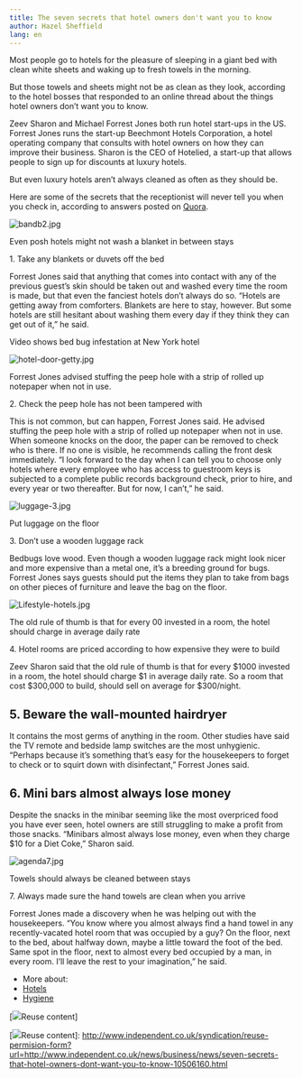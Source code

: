 ```yaml
---
title: The seven secrets that hotel owners don't want you to know
author: Hazel Sheffield
lang: en
---
```


Most people go to hotels for the pleasure of sleeping in a giant bed with clean white sheets and waking up to fresh towels in the morning.

But those towels and sheets might not be as clean as they look, according to the hotel bosses that responded to an online thread about the things hotel owners don’t want you to know.

Zeev Sharon and Michael Forrest Jones both run hotel start-ups in the US. Forrest Jones runs the start-up Beechmont Hotels Corporation, a hotel operating company that consults with hotel owners on how they can improve their business. Sharon is the CEO of Hotelied, a start-up that allows people to sign up for discounts at luxury hotels.

But even luxury hotels aren’t always cleaned as often as they should be.

Here are some of the secrets that the receptionist will never tell you when you check in, according to answers posted on [Quora].

![bandb2.jpg]

Even posh hotels might not wash a blanket in between stays

1\. Take any blankets or duvets off the bed

Forrest Jones said that anything that comes into contact with any of the previous guest’s skin should be taken out and washed every time the room is made, but that even the fanciest hotels don’t always do so. “Hotels are getting away from comforters. Blankets are here to stay, however. But some hotels are still hesitant about washing them every day if they think they can get out of it,” he said.

Video shows bed bug infestation at New York hotel

![hotel-door-getty.jpg]

Forrest Jones advised stuffing the peep hole with a strip of rolled up notepaper when not in use.

2\. Check the peep hole has not been tampered with

This is not common, but can happen, Forrest Jones said. He advised stuffing the peep hole with a strip of rolled up notepaper when not in use. When someone knocks on the door, the paper can be removed to check who is there. If no one is visible, he recommends calling the front desk immediately. “I look forward to the day when I can tell you to choose only hotels where every employee who has access to guestroom keys is subjected to a complete public records background check, prior to hire, and every year or two thereafter. But for now, I can’t,” he said.

![luggage-3.jpg]

Put luggage on the floor

3\. Don’t use a wooden luggage rack

Bedbugs love wood. Even though a wooden luggage rack might look nicer and more expensive than a metal one, it’s a breeding ground for bugs. Forrest Jones says guests should put the items they plan to take from bags on other pieces of furniture and leave the bag on the floor.

![Lifestyle-hotels.jpg]

The old rule of thumb is that for every 00 invested in a room, the hotel should charge in average daily rate

4\. Hotel rooms are priced according to how expensive they were to build

Zeev Sharon said that the old rule of thumb is that for every \$1000 invested in a room, the hotel should charge \$1 in average daily rate. So a room that cost \$300,000 to build, should sell on average for \$300/night.

## 5. Beware the wall-mounted hairdryer

It contains the most germs of anything in the room. Other studies have said the TV remote and bedside lamp switches are the most unhygienic. “Perhaps because it’s something that’s easy for the housekeepers to forget to check or to squirt down with disinfectant,” Forrest Jones said.

## 6. Mini bars almost always lose money

Despite the snacks in the minibar seeming like the most overpriced food you have ever seen, hotel owners are still struggling to make a profit from those snacks. “Minibars almost always lose money, even when they charge \$10 for a Diet Coke,” Sharon said.

![agenda7.jpg]

Towels should always be cleaned between stays

7\. Always made sure the hand towels are clean when you arrive

Forrest Jones made a discovery when he was helping out with the housekeepers. “You know where you almost always find a hand towel in any recently-vacated hotel room that was occupied by a guy? On the floor, next to the bed, about halfway down, maybe a little toward the foot of the bed. Same spot in the floor, next to almost every bed occupied by a man, in every room. I’ll leave the rest to your imagination,” he said.

-   More about:
-   [Hotels]
-   [Hygiene]

[![][1]Reuse content]

  [Quora]: https://www.quora.com/What-are-the-things-we-dont-know-about-hotel-rooms
  [bandb2.jpg]: https://static.independent.co.uk/s3fs-public/styles/story_medium/public/thumbnails/image/2014/03/18/10/bandb2.jpg "bandb2.jpg"
  [hotel-door-getty.jpg]: https://static.independent.co.uk/s3fs-public/styles/story_medium/public/thumbnails/image/2015/05/26/11/hotel-door-getty.jpg "hotel-door-getty.jpg"
  [luggage-3.jpg]: https://static.independent.co.uk/s3fs-public/styles/story_medium/public/thumbnails/image/2013/07/31/15/luggage-3.jpg "luggage-3.jpg"
  [Lifestyle-hotels.jpg]: https://static.independent.co.uk/s3fs-public/styles/story_medium/public/thumbnails/image/2015/04/13/11/Lifestyle-hotels.jpg "Lifestyle-hotels.jpg"
  [agenda7.jpg]: https://static.independent.co.uk/s3fs-public/styles/story_medium/public/thumbnails/image/2014/03/13/16/agenda7.jpg "agenda7.jpg"
  [Hotels]: http://www.independent.co.uk/topic/Hotels
  [Hygiene]: http://www.independent.co.uk/topic/Hygiene
  [1]: http://www.independent.co.uk/sites/all/themes/ines_themes/independent_theme/img/reuse.png
  [![][1]Reuse content]: http://www.independent.co.uk/syndication/reuse-permision-form?url=http://www.independent.co.uk/news/business/news/seven-secrets-that-hotel-owners-dont-want-you-to-know-10506160.html
